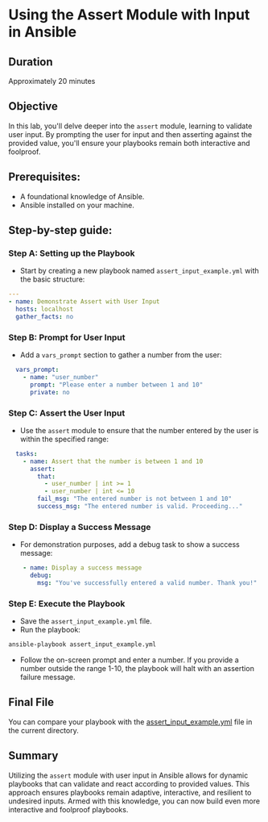 # Using the Assert Module with Input in Ansible

## Duration

Approximately 20 minutes

## Objective

In this lab, you'll delve deeper into the `assert` module, learning to validate user input. By prompting the user for input and then asserting against the provided value, you'll ensure your playbooks remain both interactive and foolproof.

## Prerequisites:

- A foundational knowledge of Ansible.
- Ansible installed on your machine.

## Step-by-step guide:

### Step A: Setting up the Playbook

- Start by creating a new playbook named `assert_input_example.yml` with the basic structure:

```yaml
---
- name: Demonstrate Assert with User Input
  hosts: localhost
  gather_facts: no
```

### Step B: Prompt for User Input

- Add a `vars_prompt` section to gather a number from the user:

```yaml
  vars_prompt:
    - name: "user_number"
      prompt: "Please enter a number between 1 and 10"
      private: no
```

### Step C: Assert the User Input

- Use the `assert` module to ensure that the number entered by the user is within the specified range:

```yaml
  tasks:
    - name: Assert that the number is between 1 and 10
      assert:
        that:
          - user_number | int >= 1
          - user_number | int <= 10
        fail_msg: "The entered number is not between 1 and 10"
        success_msg: "The entered number is valid. Proceeding..."
```

### Step D: Display a Success Message

- For demonstration purposes, add a debug task to show a success message:

```yaml
    - name: Display a success message
      debug:
        msg: "You've successfully entered a valid number. Thank you!"
```

### Step E: Execute the Playbook

- Save the `assert_input_example.yml` file.
- Run the playbook:

```bash
ansible-playbook assert_input_example.yml
```

- Follow the on-screen prompt and enter a number. If you provide a number outside the range 1-10, the playbook will halt with an assertion failure message.

## Final File

You can compare your playbook with the [assert_input_example.yml](assert_input_example.yml) file in the current directory.

## Summary

Utilizing the `assert` module with user input in Ansible allows for dynamic playbooks that can validate and react according to provided values. This approach ensures playbooks remain adaptive, interactive, and resilient to undesired inputs. Armed with this knowledge, you can now build even more interactive and foolproof playbooks.